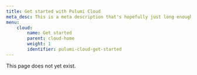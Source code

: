 ```yaml
---
title: Get started with Pulumi Cloud
meta_desc: This is a meta description that's hopefully just long enough to appease the linter.
menu:
    cloud:
        name: Get started
        parent: cloud-home
        weight: 1
        identifier: pulumi-cloud-get-started
---
```


This page does not yet exist.

